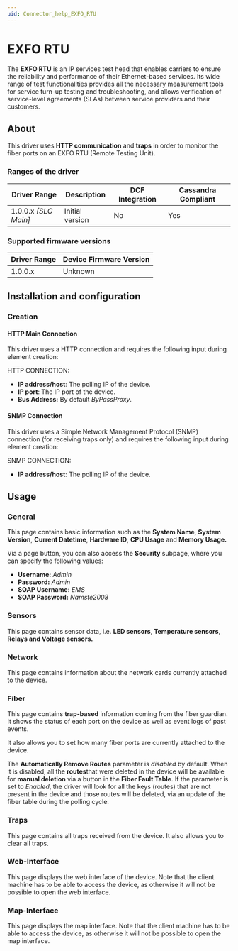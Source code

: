 ```yaml
---
uid: Connector_help_EXFO_RTU
---
```


# EXFO RTU

The **EXFO RTU** is an IP services test head that enables carriers to ensure the reliability and performance of their Ethernet-based services. Its wide range of test functionalities provides all the necessary measurement tools for service turn-up testing and troubleshooting, and allows verification of service-level agreements (SLAs) between service providers and their customers.

## About

This driver uses **HTTP communication** and **traps** in order to monitor the fiber ports on an EXFO RTU (Remote Testing Unit).

### Ranges of the driver

| **Driver Range**       | **Description** | **DCF Integration** | **Cassandra Compliant** |
|------------------------|-----------------|---------------------|-------------------------|
| 1.0.0.x *\[SLC Main\]* | Initial version | No                  | Yes                     |

### Supported firmware versions

| **Driver Range** | **Device Firmware Version** |
|------------------|-----------------------------|
| 1.0.0.x          | Unknown                     |

## Installation and configuration

### Creation

#### HTTP Main Connection

This driver uses a HTTP connection and requires the following input during element creation:

HTTP CONNECTION:

- **IP address/host**: The polling IP of the device.
- **IP port**: The IP port of the device.
- **Bus Address:** By default *ByPassProxy*.

#### SNMP Connection

This driver uses a Simple Network Management Protocol (SNMP) connection (for receiving traps only) and requires the following input during element creation:

SNMP CONNECTION:

- **IP address/host**: The polling IP of the device.

## Usage

### General

This page contains basic information such as the **System Name**, **System Version**, **Current Datetime**, **Hardware ID**, **CPU Usage** and **Memory Usage.**

Via a page button, you can also access the **Security** subpage, where you can specify the following values:

- **Username:** *Admin*
- **Password:** *Admin*
- **SOAP Username:** *EMS*
- **SOAP Password:** *Namste2008*

### Sensors

This page contains sensor data, i.e. **LED sensors, Temperature sensors, Relays and Voltage sensors.**

### Network

This page contains information about the network cards currently attached to the device.

### Fiber

This page contains **trap-based** information coming from the fiber guardian. It shows the status of each port on the device as well as event logs of past events.

It also allows you to set how many fiber ports are currently attached to the device.

The **Automatically Remove Routes** parameter is *disabled* by default. When it is disabled, all the **routes**that were deleted in the device will be available for **manual deletion** via a button in the **Fiber Fault Table**. If the parameter is set to *Enabled*, the driver will look for all the keys (routes) that are not present in the device and those routes will be deleted, via an update of the fiber table during the polling cycle.

### Traps

This page contains all traps received from the device. It also allows you to clear all traps.

### Web-Interface

This page displays the web interface of the device. Note that the client machine has to be able to access the device, as otherwise it will not be possible to open the web interface.

### Map-Interface

This page displays the map interface. Note that the client machine has to be able to access the device, as otherwise it will not be possible to open the map interface.
